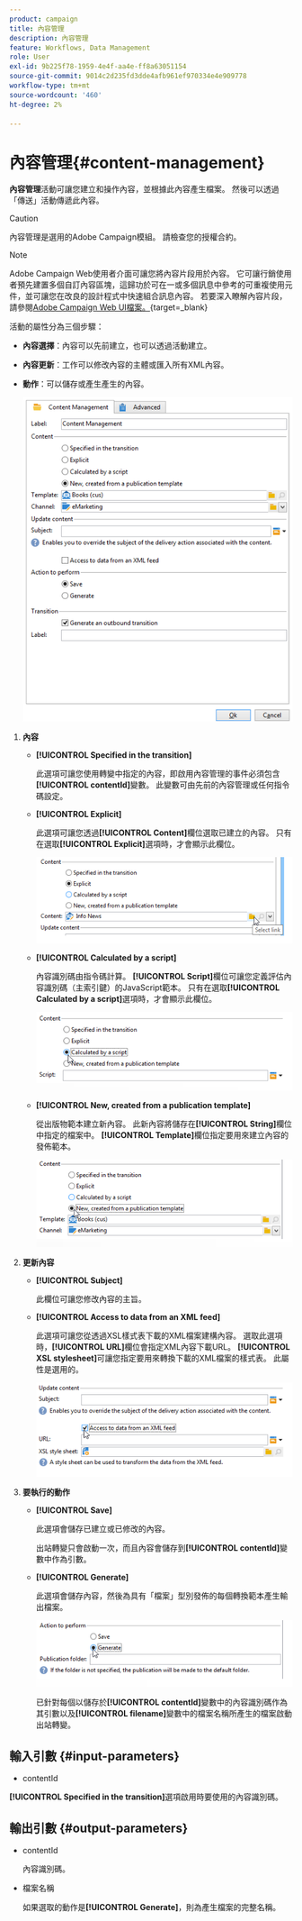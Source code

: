 ```yaml
---
product: campaign
title: 內容管理
description: 內容管理
feature: Workflows, Data Management
role: User
exl-id: 9b225f78-1959-4e4f-aa4e-ff8a63051154
source-git-commit: 9014c2d235fd3dde4afb961ef970334e4e909778
workflow-type: tm+mt
source-wordcount: '460'
ht-degree: 2%

---
```


# 內容管理{#content-management}

**內容管理**&#x200B;活動可讓您建立和操作內容，並根據此內容產生檔案。 然後可以透過「傳送」活動傳遞此內容。

>[!CAUTION]
>
>內容管理是選用的Adobe Campaign模組。 請檢查您的授權合約。

>[!NOTE]
>
>Adobe Campaign Web使用者介面可讓您將內容片段用於內容。 它可讓行銷使用者預先建置多個自訂內容區塊，這歸功於可在一或多個訊息中參考的可重複使用元件，並可讓您在改良的設計程式中快速組合訊息內容。 若要深入瞭解內容片段，請參閱[Adobe Campaign Web UI檔案。](https://experienceleague.adobe.com/en/docs/campaign-web/v8/content/manage-reusable-content/fragments/fragments){target=_blank}

活動的屬性分為三個步驟：

* **內容選擇**：內容可以先前建立，也可以透過活動建立。
* **內容更新**：工作可以修改內容的主體或匯入所有XML內容。
* **動作**：可以儲存或產生產生的內容。

  ![](assets/content_mgmt_edit.png)

1. **內容**

   * **[!UICONTROL Specified in the transition]**

     此選項可讓您使用轉變中指定的內容，即啟用內容管理的事件必須包含&#x200B;**[!UICONTROL contentId]**&#x200B;變數。 此變數可由先前的內容管理或任何指令碼設定。

   * **[!UICONTROL Explicit]**

     此選項可讓您透過&#x200B;**[!UICONTROL Content]**&#x200B;欄位選取已建立的內容。 只有在選取&#x200B;**[!UICONTROL Explicit]**&#x200B;選項時，才會顯示此欄位。

     ![](assets/content_mgmt_explicit.png)

   * **[!UICONTROL Calculated by a script]**

     內容識別碼由指令碼計算。 **[!UICONTROL Script]**&#x200B;欄位可讓您定義評估內容識別碼（主索引鍵）的JavaScript範本。 只有在選取&#x200B;**[!UICONTROL Calculated by a script]**&#x200B;選項時，才會顯示此欄位。

     ![](assets/content_mgmt_script.png)

   * **[!UICONTROL New, created from a publication template]**

     從出版物範本建立新內容。 此新內容將儲存在&#x200B;**[!UICONTROL String]**&#x200B;欄位中指定的檔案中。 **[!UICONTROL Template]**&#x200B;欄位指定要用來建立內容的發佈範本。

     ![](assets/content_mgmt_new.png)

1. **更新內容**

   * **[!UICONTROL Subject]**

     此欄位可讓您修改內容的主旨。

   * **[!UICONTROL Access to data from an XML feed]**

     此選項可讓您從透過XSL樣式表下載的XML檔案建構內容。 選取此選項時，**[!UICONTROL URL]**&#x200B;欄位會指定XML內容下載URL。 **[!UICONTROL XSL stylesheet]**&#x200B;可讓您指定要用來轉換下載的XML檔案的樣式表。 此屬性是選用的。

     ![](assets/content_mgmt_xmlcontent.png)

1. **要執行的動作**

   * **[!UICONTROL Save]**

     此選項會儲存已建立或已修改的內容。

     出站轉變只會啟動一次，而且內容會儲存到&#x200B;**[!UICONTROL contentId]**&#x200B;變數中作為引數。

   * **[!UICONTROL Generate]**

     此選項會儲存內容，然後為具有「檔案」型別發佈的每個轉換範本產生輸出檔案。

     ![](assets/content_mgmt_generate.png)

     已針對每個以儲存於&#x200B;**[!UICONTROL contentId]**&#x200B;變數中的內容識別碼作為其引數以及&#x200B;**[!UICONTROL filename]**&#x200B;變數中的檔案名稱所產生的檔案啟動出站轉變。

## 輸入引數 {#input-parameters}

* contentId

**[!UICONTROL Specified in the transition]**&#x200B;選項啟用時要使用的內容識別碼。

## 輸出引數 {#output-parameters}

* contentId

  內容識別碼。

* 檔案名稱

  如果選取的動作是&#x200B;**[!UICONTROL Generate]**，則為產生檔案的完整名稱。
